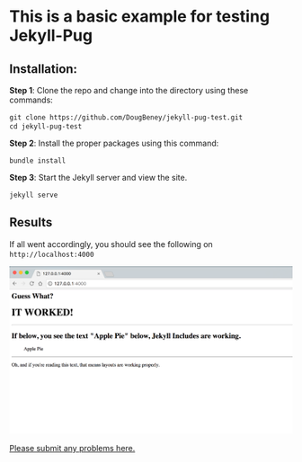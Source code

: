 # This is a basic example for testing Jekyll-Pug

## Installation:

**Step 1**: Clone the repo and change into the directory using these commands:

```
git clone https://github.com/DougBeney/jekyll-pug-test.git
cd jekyll-pug-test
```

**Step 2**: Install the proper packages using this command:

```
bundle install
```

**Step 3**: Start the Jekyll server and view the site.

```
jekyll serve
```

## Results

If all went accordingly, you should see the following on `http://localhost:4000`

![screenshot](screenshot.png)

[Please submit any problems here.](https://github.com/DougBeney/jekyll-pug/issues)
